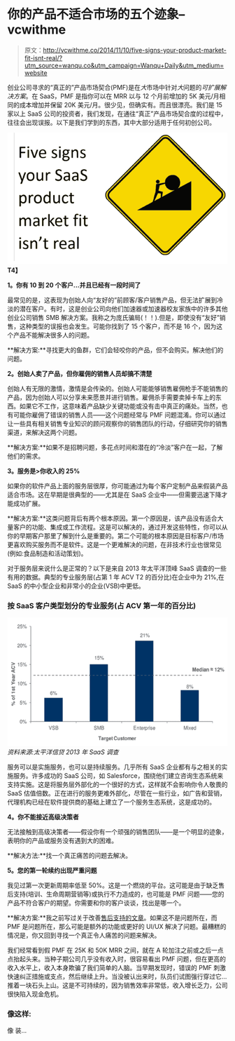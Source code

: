 # 你的产品不适合市场的五个迹象–vcwithme

> 原文：<http://vcwithme.co/2014/11/10/five-signs-your-product-market-fit-isnt-real/?utm_source=wanqu.co&utm_campaign=Wanqu+Daily&utm_medium=website>

创业公司寻求的“真正的”产品市场契合(PMF)是在*大*市场中针对*大*问题的*可扩展解决方案*。在 SaaS，PMF 是指你可以在 MRR 以与 12 个月前增加的 5K 美元/月相同的成本增加并保留 20K 美元/月。很少见，但确实有。而且很漂亮。我们是 15 家以上 SaaS 公司的投资者，我们发现，在通往“真正”产品市场契合度的过程中，往往会出现误报。以下是我们学到的东西，其中大部分适用于任何初创公司。

**[![Newest](img/8882895089aeac147240115b73162020.png)](https://i0.wp.com/vcwithme.co/wp-content/uploads/2014/11/newest.png?ssl=1)T4】**

**1。你有 10 到 20 个客户…并且已经有一段时间了**

最常见的是，这表现为创始人向“友好的”前顾客/客户销售产品，但无法扩展到冷淡的潜在客户。有时，这是创业公司向他们加速器或加速器校友家族中的许多其他创业公司销售 SMB 解决方案。我称之为庞氏骗局(！！).但是，即使没有“友好”销售，这种类型的误报也会发生。可能你找到了 15 个客户，而不是 16 个，因为这个产品不能解决很多人的问题。

**解决方案:**寻找更大的鱼群，它们会轻咬你的产品，但不会购买。解决他们的问题。

**2。创始人卖了产品，但你雇佣的销售人员却搞不清楚**

创始人有无限的激情，激情是会传染的。创始人可能能够销售雇佣枪手不能销售的产品，因为创始人可以分享未来愿景并进行销售。雇佣杀手需要卖掉卡车上的东西。如果它不工作，这意味着产品缺少关键功能或没有击中真正的痛处。当然，也有可能你雇佣了错误的销售人员——这个问题经常与 PMF 问题混淆。你可以通过让一些具有相关销售专业知识的顾问观察你的销售团队的行动，仔细研究你的销售渠道，来解决这两个问题。

**解决方案:**如果不是招聘问题，多花点时间和潜在的“冷淡”客户在一起，了解他们的需求。

**3。服务是>你收入的 25%**

如果你的软件产品上面的服务层很厚，你可能通过为每个客户定制产品来假装产品适合市场。这在早期是很典型的——尤其是在 SaaS 企业中——但需要迅速下降才能成功扩展。

**解决方案:**这类问题背后有两个根本原因。第一个原因是，该产品没有适合大量客户的功能、集成或工作流程。这是可以解决的，通过开发这些特性，你可以从你的早期客户那里了解到什么是重要的。第二个可能的根本原因是目标客户/市场更喜欢购买服务而不是软件。这是一个更难解决的问题，在非技术行业也很常见(例如:食品制造和活动策划)。

对于服务层来说什么是正常的？以下是来自 2013 年太平洋顶峰 SaaS 调查的一些有用的数据。典型的专业服务层(占第 1 年 ACV T2 的百分比)在企业中为 21%,在 SaaS 的中小型企业和非常小的企业(VSB)中更低。

### 按 SaaS 客户类型划分的专业服务(占 ACV 第一年的百分比)

[![Chart](img/c2464b3b46807c06e27c605a1a347aac.png) ](https://i0.wp.com/vcwithme.co/wp-content/uploads/2014/11/chart.png?ssl=1) *资料来源:太平洋信贷 2013 年 SaaS 调查*

服务可以是实施服务，也可以是持续服务。几乎所有 SaaS 企业都有与之相关的实施服务。许多成功的 SaaS 公司，如 Salesforce，围绕他们建立咨询生态系统来支持实施。这是将服务层外部化的一个很好的方式，这样就不会影响你令人敬畏的 SaaS 估值倍数。正在进行的服务更难外部化，尽管在一些行业，如广告和营销，代理机构已经在软件提供商的基础上建立了一个服务生态系统，这是成功的。

**4。你不能接近高级决策者**

无法接触到高级决策者——假设你有一个顽强的销售团队——是一个明显的迹象，表明你的产品或服务没有遇到大的困难。

**解决方法:**找一个真正痛苦的问题去解决。

**5。您的第一轮续约出现严重问题**

我见过第一次更新周期率低至 50%。这是一个燃烧的平台。这可能是由于缺乏售后支持(培训、生命周期营销等)或执行不力造成的，也可能是 PMF 问题——您的产品不符合客户的期望。你需要和你的客户谈谈，找出是哪一个。

**解决方案:**我之前写过关于改善[售后支持的文章](http://vcwithme.co/2014/02/17/avoid-a-churn-casaastrophe-dont-forget-the-service-in-saas/)。如果这不是问题所在，而 PMF 是问题所在，那么可能是额外的功能或更好的 UI/UX 解决了问题。最糟糕的情况是，你又回到寻找一个真正令人痛苦的问题来解决。

我们经常看到假 PMF 在 25K 和 50K MRR 之间，就在 A 轮加注之前或之后一点点抬起头来。当种子期公司几乎没有收入时，很容易看出 PMF 问题，但在更高的收入水平上，收入本身欺骗了我们简单的人脑。当早期发现时，错误的 PMF 刺激快速纠正措施或支点，然后继续上升。当没被认出来时，队员们试图强行穿过它…推着一块石头上山。这是不可持续的，因为销售效率非常低，收入增长乏力，公司很快陷入现金危机。

### 像这样:

像 装...